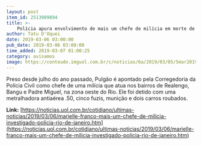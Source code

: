 ```yaml
---
layout: post
item_id: 2513909894
title: >-
    Polícia apura envolvimento de mais um chefe de milícia em morte de Marielle
author: Tatu D'Oquei
date: 2019-03-06 03:00:00
pub_date: 2019-03-06 03:00:00
time_added: 2019-03-07 01:00:25
category: avisamos
image: https://conteudo.imguol.com.br/c/noticias/6a/2019/03/05/5mar2019----o-policial-civil-rafael-luz-souza-e-apontado-como-chefe-de-milicia-na-zona-oeste-do-rio-1551798300068_v2_615x300.jpg
---
```


Preso desde julho do ano passado, Pulgão é apontado pela Corregedoria da Polícia Civil como chefe de uma milícia que atua nos bairros de Realengo, Bangu e Padre Miguel, na zona oeste do Rio. Ele foi detido com uma metralhadora antiaérea .50, cinco fuzis, munição e dois carros roubados.

**Link:** [https://noticias.uol.com.br/cotidiano/ultimas-noticias/2019/03/06/marielle-franco-mais-um-chefe-de-milicia-investigado-policia-rio-de-janeiro.htm](https://noticias.uol.com.br/cotidiano/ultimas-noticias/2019/03/06/marielle-franco-mais-um-chefe-de-milicia-investigado-policia-rio-de-janeiro.htm)


